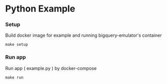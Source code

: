 # Python Example

### Setup

Build docker image for example and running bigquery-emulator's container

```
make setup
```

### Run app

Run app ( example.py ) by docker-compose

```
make run
```
